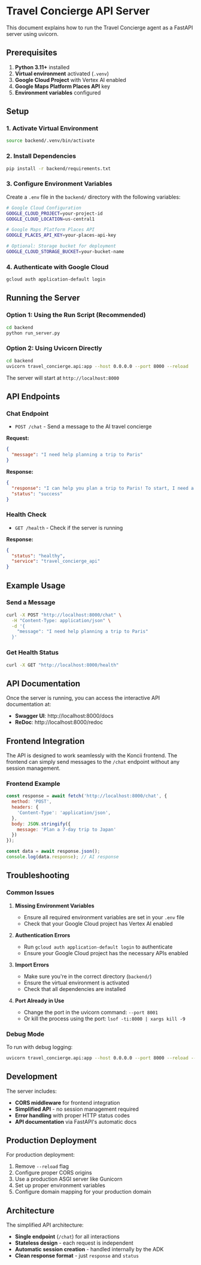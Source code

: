 # Travel Concierge API Server

This document explains how to run the Travel Concierge agent as a FastAPI server using uvicorn.

## Prerequisites

1. **Python 3.11+** installed
2. **Virtual environment** activated (`.venv`)
3. **Google Cloud Project** with Vertex AI enabled
4. **Google Maps Platform Places API** key
5. **Environment variables** configured

## Setup

### 1. Activate Virtual Environment

```bash
source backend/.venv/bin/activate
```

### 2. Install Dependencies

```bash
pip install -r backend/requirements.txt
```

### 3. Configure Environment Variables

Create a `.env` file in the `backend/` directory with the following variables:

```bash
# Google Cloud Configuration
GOOGLE_CLOUD_PROJECT=your-project-id
GOOGLE_CLOUD_LOCATION=us-central1

# Google Maps Platform Places API
GOOGLE_PLACES_API_KEY=your-places-api-key

# Optional: Storage bucket for deployment
GOOGLE_CLOUD_STORAGE_BUCKET=your-bucket-name
```

### 4. Authenticate with Google Cloud

```bash
gcloud auth application-default login
```

## Running the Server

### Option 1: Using the Run Script (Recommended)

```bash
cd backend
python run_server.py
```

### Option 2: Using Uvicorn Directly

```bash
cd backend
uvicorn travel_concierge.api:app --host 0.0.0.0 --port 8000 --reload
```

The server will start at `http://localhost:8000`

## API Endpoints

### Chat Endpoint

- `POST /chat` - Send a message to the AI travel concierge

**Request:**
```json
{
  "message": "I need help planning a trip to Paris"
}
```

**Response:**
```json
{
  "response": "I can help you plan a trip to Paris! To start, I need a few more details...",
  "status": "success"
}
```

### Health Check

- `GET /health` - Check if the server is running

**Response:**
```json
{
  "status": "healthy",
  "service": "travel_concierge_api"
}
```

## Example Usage

### Send a Message

```bash
curl -X POST "http://localhost:8000/chat" \
  -H "Content-Type: application/json" \
  -d '{
    "message": "I need help planning a trip to Paris"
  }'
```

### Get Health Status

```bash
curl -X GET "http://localhost:8000/health"
```

## API Documentation

Once the server is running, you can access the interactive API documentation at:
- **Swagger UI**: http://localhost:8000/docs
- **ReDoc**: http://localhost:8000/redoc

## Frontend Integration

The API is designed to work seamlessly with the Koncii frontend. The frontend can simply send messages to the `/chat` endpoint without any session management.

### Frontend Example

```javascript
const response = await fetch('http://localhost:8000/chat', {
  method: 'POST',
  headers: {
    'Content-Type': 'application/json',
  },
  body: JSON.stringify({
    message: 'Plan a 7-day trip to Japan'
  })
});

const data = await response.json();
console.log(data.response); // AI response
```

## Troubleshooting

### Common Issues

1. **Missing Environment Variables**
   - Ensure all required environment variables are set in your `.env` file
   - Check that your Google Cloud project has Vertex AI enabled

2. **Authentication Errors**
   - Run `gcloud auth application-default login` to authenticate
   - Ensure your Google Cloud project has the necessary APIs enabled

3. **Import Errors**
   - Make sure you're in the correct directory (`backend/`)
   - Ensure the virtual environment is activated
   - Check that all dependencies are installed

4. **Port Already in Use**
   - Change the port in the uvicorn command: `--port 8001`
   - Or kill the process using the port: `lsof -ti:8000 | xargs kill -9`

### Debug Mode

To run with debug logging:

```bash
uvicorn travel_concierge.api:app --host 0.0.0.0 --port 8000 --reload --log-level debug
```

## Development

The server includes:
- **CORS middleware** for frontend integration
- **Simplified API** - no session management required
- **Error handling** with proper HTTP status codes
- **API documentation** via FastAPI's automatic docs

## Production Deployment

For production deployment:
1. Remove `--reload` flag
2. Configure proper CORS origins
3. Use a production ASGI server like Gunicorn
4. Set up proper environment variables
5. Configure domain mapping for your production domain

## Architecture

The simplified API architecture:
- **Single endpoint** (`/chat`) for all interactions
- **Stateless design** - each request is independent
- **Automatic session creation** - handled internally by the ADK
- **Clean response format** - just `response` and `status` 